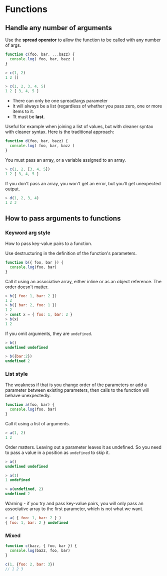 # Functions


## Handle any number of arguments

Use the **spread operator** to allow the function to be called with any number of args.

```javascript
function c(foo, bar, ...bazz) {
  console.log( foo, bar, bazz )
}
```

```javascript
> c(1, 2)
1 2 []

> c(1, 2, 3, 4, 5)
1 2 [ 3, 4, 5 ]
```

- There can only be one spread/args parameter
- It will always be a list (regardless of whether you pass zero, one or more items to it.
- Tt must be **last**.


Useful for example when joining a list of values, but with cleaner syntax with cleaner syntax. Here is the traditional approach:
 
```javascript
function d(foo, bar, bazz) {
  console.log( foo, bar, bazz )
}
```

You must pass an array, or a variable assigned to an array.

```javascript
> c(1, 2, [3, 4, 5])
1 2 [ 3, 4, 5 ]
```

If you don't pass an array, you won't get an error, but you'll get unexpected output.

```javascript
> d(1, 2, 3, 4)
1 2 3
```


## How to pass arguments to functions

### Keyword arg style

How to pass key-value pairs to a function.

Use destructuring in the definition of the function's parameters.

```javascript
function b({ foo, bar }) {
  console.log(foo, bar)
}
```

Call it using an associative array, either inline or as an object reference. The order doesn't matter.

```javascript
> b({ foo: 1, bar: 2 })
1 2
> b({ bar: 2, foo: 1 })
1 2
> const x = { foo: 1, bar: 2 }
> b(x)
1 2
```

If you omit arguments, they are `undefined`.

```javascript
> b()
undefined undefined

> b({bar:2})
undefined 2
```

### List style

The weakness if that is you change order of the parameters or add a parameter between existing parameters, then calls to the function will behave unexpectedly.

```javascript
function a(foo, bar) {
  console.log(foo, bar)
}
```

Call it using a list of arguments.

```javascript
> a(1, 2)
1 2
```

Order matters. Leaving out a parameter leaves it as undefined. So you need to pass a value in a position as `undefined` to skip it.

```javascript
> a()
undefined undefined

> a(1)
1 undefined

> a(undefined, 2)
undefined 2
```

Warning - if you try and pass key-value pairs, you will only pass an associative array to the first parameter, which is not what we want.

```javascript
> a( { foo: 1, bar: 2 } )
{ foo: 1, bar: 2 } undefined
```

### Mixed

```javascript
function c(bazz, { foo, bar }) {
  console.log(bazz, foo, bar)
}

c(1, {foo: 2, bar: 3})
// 1 2 3
```

